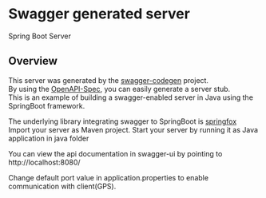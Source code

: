 # Swagger generated server

Spring Boot Server 


## Overview  
This server was generated by the [swagger-codegen](https://github.com/swagger-api/swagger-codegen) project.  
By using the [OpenAPI-Spec](https://github.com/swagger-api/swagger-core), you can easily generate a server stub.  
This is an example of building a swagger-enabled server in Java using the SpringBoot framework.  

The underlying library integrating swagger to SpringBoot is [springfox](https://github.com/springfox/springfox)  
Import your server as Maven project. 
Start your server by running it as Java application in java folder 

You can view the api documentation in swagger-ui by pointing to  
http://localhost:8080/  

Change default port value in application.properties to enable communication with client(GPS).
